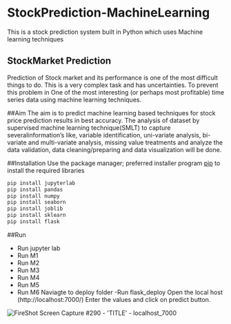 # StockPrediction-MachineLearning
This is a stock prediction system built in Python which uses Machine learning techniques
## StockMarket Prediction
Prediction of Stock market and its performance is one of the most difficult things to do. This is a very complex task and has uncertainties. To prevent this problem in One of the most interesting (or perhaps most profitable) time series data using machine learning techniques.

##Aim
The aim is to predict machine learning based techniques for stock price prediction results in best accuracy. 
The analysis of dataset by supervised machine learning technique(SMLT) to capture severalinformation’s like, variable identification, uni-variate analysis, bi-variate and multi-variate analysis, missing value treatments and analyze the data validation, data cleaning/preparing and data visualization will be done.

##Installation
Use the package manager; preferred installer program [pip](https://pip.pypa.io/en/stable/) to install the required libraries

```bash
pip install jupyterlab
pip install pandas
pip install numpy
pip install seaborn
pip install joblib
pip install sklearn
pip install flask
```

##Run
- Run jupyter lab 
- Run M1
- Run M2
- Run M3
- Run M4
- Run M5
- Run M6
Naviagte to deploy folder
-Run flask_deploy
Open the local host (http://localhost:7000/)
Enter the values and click on predict button.

![FireShot Screen Capture #290 - 'TITLE' - localhost_7000](https://user-images.githubusercontent.com/91521374/186655437-2b6aa036-8c20-4b3a-be08-4819d223530a.jpg)
